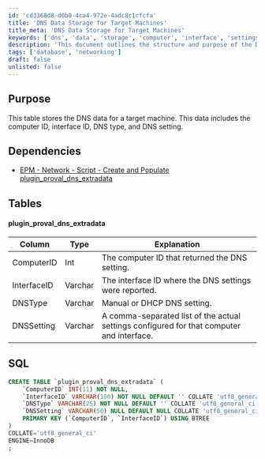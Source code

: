 ```yaml
---
id: 'cd3368d8-d0b0-4ca4-972e-4adc8c1cfcfa'
title: 'DNS Data Storage for Target Machines'
title_meta: 'DNS Data Storage for Target Machines'
keywords: ['dns', 'data', 'storage', 'computer', 'interface', 'settings', 'table']
description: 'This document outlines the structure and purpose of the DNS data storage table for target machines, detailing the columns, their types, and the SQL command to create the table. It provides insights into how DNS settings are recorded and managed for networked computers.'
tags: ['database', 'networking']
draft: false
unlisted: false
---
```


## Purpose

This table stores the DNS data for a target machine. This data includes the computer ID, interface ID, DNS type, and DNS setting.

## Dependencies

- [EPM - Network - Script - Create and Populate plugin_proval_dns_extradata](<../scripts/Create and Populate plugin_proval_dns_extradata.md>)

## Tables

#### plugin_proval_dns_extradata

| Column      | Type    | Explanation                                                |
|-------------|---------|-----------------------------------------------------------|
| ComputerID  | Int     | The computer ID that returned the DNS setting.            |
| InterfaceID | Varchar | The interface ID where the DNS settings were reported.    |
| DNSType     | Varchar | Manual or DHCP DNS setting.                               |
| DNSSetting  | Varchar | A comma-separated list of the actual settings configured for that computer and interface. |

## SQL

```sql
CREATE TABLE `plugin_proval_dns_extradata` (
    `ComputerID` INT(11) NOT NULL,
    `InterfaceID` VARCHAR(100) NOT NULL DEFAULT '' COLLATE 'utf8_general_ci',
    `DNSType` VARCHAR(25) NOT NULL DEFAULT '' COLLATE 'utf8_general_ci',
    `DNSSetting` VARCHAR(50) NULL DEFAULT NULL COLLATE 'utf8_general_ci',
    PRIMARY KEY (`ComputerID`, `InterfaceID`) USING BTREE
)
COLLATE='utf8_general_ci'
ENGINE=InnoDB
;
```

